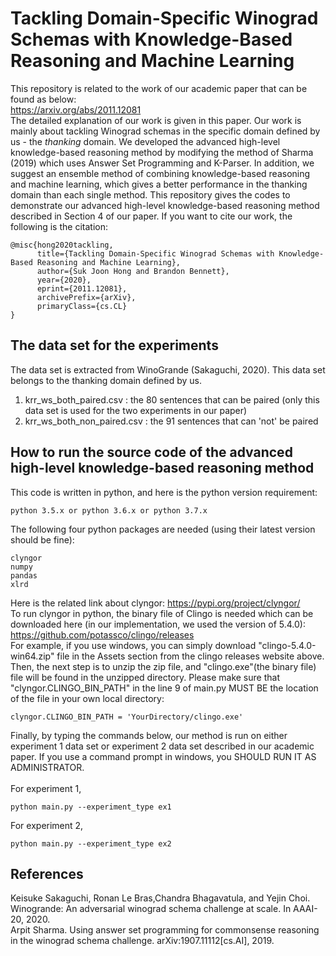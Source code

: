 # Tackling Domain-Specific Winograd Schemas with Knowledge-Based Reasoning and Machine Learning
This repository is related to the work of our academic paper that can be found as below:\
https://arxiv.org/abs/2011.12081 \
The detailed explanation of our work is given in this paper. Our work is mainly about tackling Winograd schemas in the specific domain defined by us - the *thanking* domain. We developed the advanced high-level knowledge-based reasoning method by modifying the method of Sharma (2019) which uses Answer Set Programming and K-Parser. In addition, we suggest an ensemble method of combining knowledge-based reasoning and machine learning, which gives a better performance in the thanking domain than each single method. This repository gives the codes to demonstrate our advanced high-level knowledge-based reasoning method described in Section 4 of our paper. If you want to cite our work, the following is the citation: 
```
@misc{hong2020tackling,
      title={Tackling Domain-Specific Winograd Schemas with Knowledge-Based Reasoning and Machine Learning}, 
      author={Suk Joon Hong and Brandon Bennett},
      year={2020},
      eprint={2011.12081},
      archivePrefix={arXiv},
      primaryClass={cs.CL}
}
```
## The data set for the experiments
The data set is extracted from WinoGrande (Sakaguchi, 2020). This data set belongs to the thanking domain defined by us.
1. krr_ws_both_paired.csv : the 80 sentences that can be paired (only this data set is used for the two experiments in our paper) 
2. krr_ws_both_non_paired.csv : the 91 sentences that can 'not' be paired

## How to run the source code of the advanced high-level knowledge-based reasoning method 
This code is written in python, and here is the python version requirement:
```
python 3.5.x or python 3.6.x or python 3.7.x 
```
The following four python packages are needed (using their latest version should be fine):
```
clyngor
numpy
pandas
xlrd
```
Here is the related link about clyngor: https://pypi.org/project/clyngor/ \
To run clyngor in python, the binary file of Clingo is needed which can be downloaded here (in our implementation, we used the version of 5.4.0):\
https://github.com/potassco/clingo/releases \
For example, if you use windows, you can simply download "clingo-5.4.0-win64.zip" file in the Assets section from the clingo releases website above. Then, the next step is to unzip the zip file, and "clingo.exe"(the binary file) file will be found in the unzipped directory. Please make sure that "clyngor.CLINGO_BIN_PATH" in the line 9 of main.py MUST BE the location of the file in your own local directory:
```
clyngor.CLINGO_BIN_PATH = 'YourDirectory/clingo.exe'
```
Finally, by typing the commands below, our method is run on either experiment 1 data set or experiment 2 data set described in our academic paper. If you use a command prompt in windows, you SHOULD RUN IT AS ADMINISTRATOR.\
\
For experiment 1,
```
python main.py --experiment_type ex1
```
For experiment 2,
```
python main.py --experiment_type ex2
```
## References 
Keisuke Sakaguchi, Ronan Le Bras,Chandra Bhagavatula, and Yejin Choi. Winogrande: An adversarial winograd schema challenge at scale. In AAAI-20, 2020. \
Arpit Sharma. Using answer set programming for commonsense reasoning in the winograd schema challenge.
arXiv:1907.11112[cs.AI], 2019.
